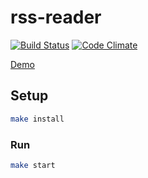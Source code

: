 # rss-reader
[![Build Status](https://api.travis-ci.org/mgurbanzade/rss-reader.svg?branch=master)](https://travis-ci.org/mgurbanzade/rss-reader)
[![Code Climate](https://codeclimate.com/github/mgurbanzade/rss-reader/badges/gpa.svg)](https://codeclimate.com/github/mgurbanzade/rss-reader)

[Demo](http://rss-reader-1899.surge.sh)

## Setup

```sh
make install
```

### Run

```sh
make start
```
